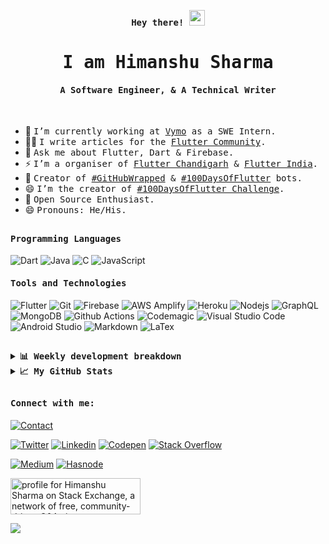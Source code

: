 <p align="center"><samp><b> Hey there! <img src="https://github.com/himanshusharma89/himanshusharma89/blob/master/Hi.gif" width="25px"> </b></samp></p>
<p align="center"><h1 align="center"><samp> I am Himanshu Sharma </samp></h1></p>
<p align="center"><h4 align="center"><samp> A Software Engineer, & A Technical Writer </samp></h4></p>
<br>
<div>

- 🔭 <samp>I’m currently working at [Vymo](https://www.getvymo.com/) as a SWE Intern.
- ✍🏻 <samp>I write articles for the [Flutter Community](https://medium.com/@himanshusharma89).
- 💬 <samp>Ask me about Flutter, Dart & Firebase.
- ⚡ <samp>I’m a organiser of [Flutter Chandigarh](https://github.com/flutterchandigarh) & [Flutter India](https://flutterindia.dev/).
- 🤖 <samp>Creator of [#GitHubWrapped](https://twitter.com/GitHubWrapped) & [#100DaysOfFlutter](https://twitter.com/100xFlutter) bots.
- 😄 <samp>I’m the creator of [#100DaysOfFlutter Challenge](https://100daysofflutter.azurewebsites.net/#/).
- 🥇 <samp>Open Source Enthusiast.
- 😄 <samp>Pronouns: He/His.
<!-- - 🤔 <samp>I’m looking for help with starting Android Development -->
<!-- - ⚡ <samp>Fun fact: Trap Nation is my buddy. -->
<!-- - 👯 <samp>I’m looking to collaborate on **Open Source Projects** -->
</div>

##

<h4><b><samp>Programming Languages</samp></b></h4>

![Dart](https://img.shields.io/badge/Dart-2bb7f6?style=flat-square&logo=Dart&logoColor=white)
![Java](https://img.shields.io/badge/Java-ea2d2f?style=flat-square&logo=java&logoColor=ffffff)
![C](https://img.shields.io/badge/C-27338e?style=flat-square&logo=c&logoColor=white)
![JavaScript](https://img.shields.io/badge/-JavaScript-%23F7DF1C?style=flat-square&logo=javascript&logoColor=000000&labelColor=%23F7DF1C&color=%23FFCE5A)

<h4><b><samp>Tools and Technologies</samp></b></h4>

![Flutter](https://img.shields.io/badge/Flutter-47c5fb?style=flat-square&logo=Flutter&logoColor=white)
![Git](https://img.shields.io/badge/Git-F05032?style=flat-square&logo=Git&logoColor=white)
![Firebase](https://img.shields.io/badge/Firebase-ffcb2c?style=flat-square&logo=Firebase&logoColor=white)
![AWS Amplify](https://img.shields.io/badge/AWS_Amplify-ffcb2c?style=flat-square&logo=AWS-Amplify&logoColor=white)
![Heroku](https://img.shields.io/badge/Heroku-443a86?style=flat-square&logo=Heroku&logoColor=white)
![Nodejs](https://img.shields.io/badge/Nodejs-62b059?style=flat-square&logo=Node.js&logoColor=white)
![GraphQL](https://img.shields.io/badge/Graphql-db33a3?style=flat-square&logo=Graphql&logoColor=white)
![MongoDB](https://img.shields.io/badge/MongoDB-4ba94e?style=flat-square&logo=MongoDB&logoColor=white)
![Github Actions](https://img.shields.io/badge/Github_Actions-2088FF?style=flat-square&logo=Github-Actions&logoColor=ffffff)
![Codemagic](https://img.shields.io/badge/CodeMagic-black?style=flat-square&logo=CodeMagic&logoColor=white)
![Visual Studio Code](https://img.shields.io/badge/Visual_Studio_Code-007ACC?style=flat-square&logo=Visual-Studio-Code&logoColor=white)
![Android Studio](https://img.shields.io/badge/Android_Studio-3DDC84?style=flat-square&logo=Android-Studio&logoColor=ffffff)
![Markdown](https://img.shields.io/badge/Markdown-black?style=flat-square&logo=Markdown&logoColor=white)
![LaTex](https://img.shields.io/badge/LaTex-008080?style=flat-square&logo=LaTex&logoColor=white)

##

<details>
  <summary><b><samp>📊 Weekly development breakdown</samp></b></summary>

<!--START_SECTION:waka-->
```text
Dart     2 hrs 34 mins   ████████████████████████░   96.10 % 
YAML     6 mins          █░░░░░░░░░░░░░░░░░░░░░░░░   03.79 % 
```
<!--END_SECTION:waka-->

##

</details>

<details>
  <summary><b><samp>📈 My GitHub Stats</samp></b></summary>
<br>
<p align="center"> <img align="center" src="https://github-readme-stats.vercel.app/api/top-langs/?username=himanshusharma89&hide_langs_below=1&&show_icons=true&title_color=08fdd8&icon_color=bb2acf&text_color=ffffff&bg_color=242424"/> <img align="center" src="https://github-readme-stats.vercel.app/api?username=himanshusharma89&&show_icons=true&title_color=08fdd8&icon_color=bb2acf&text_color=ffffff&bg_color=242424"/>
 </p>

</details>

##

<h4><b><samp>Connect with me:</samp></b></h4>

[![Contact](https://img.shields.io/badge/contact@himanshusharma.tech-0075c8?style=flat-square&logo=gmail&logoColor=white)](mailto:contact@himanshusharma.tech)

[![Twitter](https://img.shields.io/badge/@__SharmaHimanshu-1DA1F2?style=flat-square&logo=twitter&logoColor=white)](https://twitter.com/_SharmaHimanshu)
[![Linkedin](https://img.shields.io/badge/Himanshu_Sharma-0077b5?style=flat-square&logo=Linkedin&logoColor=white)](https://www.linkedin.com/in/himanshusharma89) 
[![Codepen](https://img.shields.io/badge/Himanshu_Sharma-1e1f26?style=flat-square&logo=codepen&logoColor=white)](https://codepen.io/himanshusharma89)
[![Stack Overflow](https://img.shields.io/badge/Himanshu_Sharma-393939?style=flat-square&logo=stack-overflow&logoColor=white)](https://stackoverflow.com/users/11545939/himanshu-sharma)

[![Medium](https://img.shields.io/badge/@himanshusharma89-black?style=flat-square&logo=medium&logoColor=white)](https://medium.com/@himanshusharma89)
[![Hasnode](https://img.shields.io/badge/blog.himanshusharma.tech-black?style=flat-square&logo=hashnode&logoColor=2962ff)](https://blog.himanshusharma.tech)


<a href="https://stackexchange.com/users/15998609"><img src="https://stackexchange.com/users/flair/15998609.png?theme=dark" width="208" height="58" alt="profile for Himanshu Sharma on Stack Exchange, a network of free, community-driven Q&amp;A sites" title="profile for Himanshu Sharma on Stack Exchange, a network of free, community-driven Q&amp;A sites"></a>

![](https://visitor-badge.glitch.me/badge?page_id=himanshusharma89.himanshusharma89)
